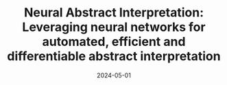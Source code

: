 ---
layout: publications
type: thesis

title: "Neural Abstract Interpretation: Leveraging neural networks for automated, efficient and differentiable abstract interpretation"
authors: 
date: 2024-05-01

venue:
  - name: "MS Thesis 2024 (UIUC)"
    url: "https://www.ideals.illinois.edu/items/131524"

award:
  name: "David J. Kuck Outstanding Master’s Thesis Award 2024"
  url: "https://siebelschool.illinois.edu/about/awards/graduate-fellowships-awards/david-j-kuck-outstanding-thesis-awards"

links:
  - name: "Thesis Link"
    url: "https://www.ideals.illinois.edu/items/131524"

bibtex: |
    @mastersthesis{
        nai_gomber_2024,
        title={Neural abstract interpretation: Leveraging neural networks for automated,
               efficient and differentiable abstract interpretation},
        author={Gomber, Shaurya},
        year={2024},
        school={University of Illinois at Urbana-Champaign},
        url={https://www.ideals.illinois.edu/items/131524}
    }
---